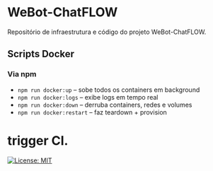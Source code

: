 # WeBot-ChatFLOW

Repositório de infraestrutura e código do projeto WeBot-ChatFLOW.



## Scripts Docker

### Via npm
- `npm run docker:up`       – sobe todos os containers em background  
- `npm run docker:logs`     – exibe logs em tempo real  
- `npm run docker:down`     – derruba containers, redes e volumes  
- `npm run docker:restart`  – faz teardown + provision  

# trigger CI.

[![License: MIT](https://img.shields.io/badge/License-MIT-yellow.svg)](LICENSE)
